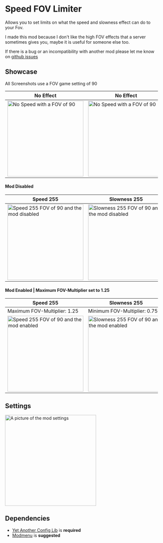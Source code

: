 # Speed FOV Limiter

Allows you to set limits on what the speed and slowness effect can do to your Fov.

I made this mod because I don't like the high FOV effects that a server sometimes gives you, maybe it is useful for someone else too.

If there is a bug or an incompatibility with another mod please let me know on [github issues](https://github.com/JustAlittleWolf/SpeedFOVLimiter/issues)

## Showcase

All Screenshots use a FOV game setting of 90

| No Effect                                                                                | No Effect                                                                                |
|------------------------------------------------------------------------------------------|------------------------------------------------------------------------------------------|
| <img src="https://i.imgur.com/ZrUqtEb.png" alt="No Speed with a FOV of 90" height="250"> | <img src="https://i.imgur.com/GyNgcoi.png" alt="No Speed with a FOV of 90" height="250"> |

#### Mod Disabled

| Speed 255                                                                                               | Slowness 255                                                                                               |
|---------------------------------------------------------------------------------------------------------|------------------------------------------------------------------------------------------------------------|
| <img src="https://i.imgur.com/bKp9FEp.png" alt="Speed 255 FOV of 90 and the mod disabled" height="250"> | <img src="https://i.imgur.com/QVHPJml.png" alt="Slowness 255 FOV of 90 and the mod disabled" height="250"> |

#### Mod Enabled | Maximum FOV-Multiplier set to 1.25

| Speed 255                                                                                              | Slowness 255                                                                                              |
|--------------------------------------------------------------------------------------------------------|-----------------------------------------------------------------------------------------------------------|
| Maximum FOV-Multiplier: 1.25                                                                           | Minimum FOV-Multiplier: 0.75                                                                              |
| <img src="https://i.imgur.com/kHulKiw.png" alt="Speed 255 FOV of 90 and the mod enabled" height="250"> | <img src="https://i.imgur.com/ODz5EWg.png" alt="Slowness 255 FOV of 90 and the mod enabled" height="250"> |

## Settings

<img src="https://i.imgur.com/YgFdhf6.png" alt="A picture of the mod settings" height="300">

## Dependencies

- [Yet Another Config Lib](https://modrinth.com/mod/yacl) is **required**
- [Modmenu](https://modrinth.com/mod/modmenu) is **suggested**